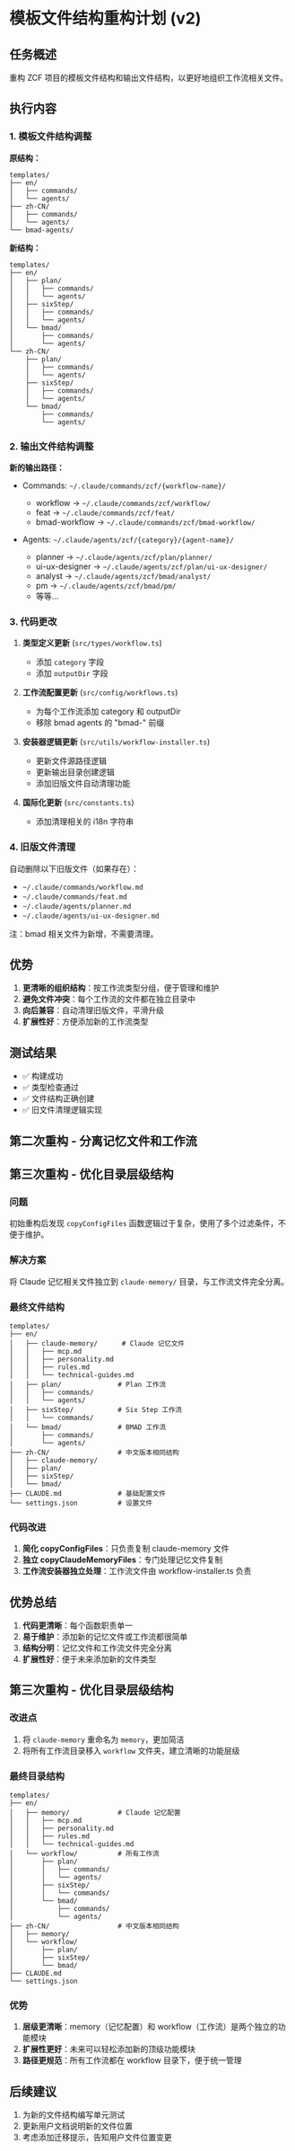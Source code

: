 # 模板文件结构重构计划 (v2)

## 任务概述
重构 ZCF 项目的模板文件结构和输出文件结构，以更好地组织工作流相关文件。

## 执行内容

### 1. 模板文件结构调整
**原结构：**
```
templates/
├── en/
│   ├── commands/
│   └── agents/
├── zh-CN/
│   ├── commands/
│   └── agents/
└── bmad-agents/
```

**新结构：**
```
templates/
├── en/
│   ├── plan/
│   │   ├── commands/
│   │   └── agents/
│   ├── sixStep/
│   │   ├── commands/
│   │   └── agents/
│   └── bmad/
│       ├── commands/
│       └── agents/
└── zh-CN/
    ├── plan/
    │   ├── commands/
    │   └── agents/
    ├── sixStep/
    │   ├── commands/
    │   └── agents/
    └── bmad/
        ├── commands/
        └── agents/
```

### 2. 输出文件结构调整
**新的输出路径：**
- Commands: `~/.claude/commands/zcf/{workflow-name}/`
  - workflow → `~/.claude/commands/zcf/workflow/`
  - feat → `~/.claude/commands/zcf/feat/`
  - bmad-workflow → `~/.claude/commands/zcf/bmad-workflow/`

- Agents: `~/.claude/agents/zcf/{category}/{agent-name}/`
  - planner → `~/.claude/agents/zcf/plan/planner/`
  - ui-ux-designer → `~/.claude/agents/zcf/plan/ui-ux-designer/`
  - analyst → `~/.claude/agents/zcf/bmad/analyst/`
  - pm → `~/.claude/agents/zcf/bmad/pm/`
  - 等等...

### 3. 代码更改
1. **类型定义更新** (`src/types/workflow.ts`)
   - 添加 `category` 字段
   - 添加 `outputDir` 字段

2. **工作流配置更新** (`src/config/workflows.ts`)
   - 为每个工作流添加 category 和 outputDir
   - 移除 bmad agents 的 "bmad-" 前缀

3. **安装器逻辑更新** (`src/utils/workflow-installer.ts`)
   - 更新文件源路径逻辑
   - 更新输出目录创建逻辑
   - 添加旧版文件自动清理功能

4. **国际化更新** (`src/constants.ts`)
   - 添加清理相关的 i18n 字符串

### 4. 旧版文件清理
自动删除以下旧版文件（如果存在）：
- `~/.claude/commands/workflow.md`
- `~/.claude/commands/feat.md`
- `~/.claude/agents/planner.md`
- `~/.claude/agents/ui-ux-designer.md`

注：bmad 相关文件为新增，不需要清理。

## 优势
1. **更清晰的组织结构**：按工作流类型分组，便于管理和维护
2. **避免文件冲突**：每个工作流的文件都在独立目录中
3. **向后兼容**：自动清理旧版文件，平滑升级
4. **扩展性好**：方便添加新的工作流类型

## 测试结果
- ✅ 构建成功
- ✅ 类型检查通过
- ✅ 文件结构正确创建
- ✅ 旧文件清理逻辑实现

## 第二次重构 - 分离记忆文件和工作流

## 第三次重构 - 优化目录层级结构

### 问题
初始重构后发现 `copyConfigFiles` 函数逻辑过于复杂，使用了多个过滤条件，不便于维护。

### 解决方案
将 Claude 记忆相关文件独立到 `claude-memory/` 目录，与工作流文件完全分离。

### 最终文件结构
```
templates/
├── en/
│   ├── claude-memory/      # Claude 记忆文件
│   │   ├── mcp.md
│   │   ├── personality.md
│   │   ├── rules.md
│   │   └── technical-guides.md
│   ├── plan/              # Plan 工作流
│   │   ├── commands/
│   │   └── agents/
│   ├── sixStep/           # Six Step 工作流
│   │   └── commands/
│   └── bmad/              # BMAD 工作流
│       ├── commands/
│       └── agents/
├── zh-CN/                 # 中文版本相同结构
│   ├── claude-memory/
│   ├── plan/
│   ├── sixStep/
│   └── bmad/
├── CLAUDE.md              # 基础配置文件
└── settings.json          # 设置文件
```

### 代码改进
1. **简化 copyConfigFiles**：只负责复制 claude-memory 文件
2. **独立 copyClaudeMemoryFiles**：专门处理记忆文件复制
3. **工作流安装器独立处理**：工作流文件由 workflow-installer.ts 负责

## 优势总结
1. **代码更清晰**：每个函数职责单一
2. **易于维护**：添加新的记忆文件或工作流都很简单
3. **结构分明**：记忆文件和工作流文件完全分离
4. **扩展性好**：便于未来添加新的文件类型

## 第三次重构 - 优化目录层级结构

### 改进点
1. 将 `claude-memory` 重命名为 `memory`，更加简洁
2. 将所有工作流目录移入 `workflow` 文件夹，建立清晰的功能层级

### 最终目录结构
```
templates/
├── en/
│   ├── memory/            # Claude 记忆配置
│   │   ├── mcp.md
│   │   ├── personality.md
│   │   ├── rules.md
│   │   └── technical-guides.md
│   └── workflow/          # 所有工作流
│       ├── plan/
│       │   ├── commands/
│       │   └── agents/
│       ├── sixStep/
│       │   └── commands/
│       └── bmad/
│           ├── commands/
│           └── agents/
├── zh-CN/                 # 中文版本相同结构
│   ├── memory/
│   └── workflow/
│       ├── plan/
│       ├── sixStep/
│       └── bmad/
├── CLAUDE.md
└── settings.json
```

### 优势
1. **层级更清晰**：memory（记忆配置）和 workflow（工作流）是两个独立的功能模块
2. **扩展性更好**：未来可以轻松添加新的顶级功能模块
3. **路径更规范**：所有工作流都在 workflow 目录下，便于统一管理

## 后续建议
1. 为新的文件结构编写单元测试
2. 更新用户文档说明新的文件位置
3. 考虑添加迁移提示，告知用户文件位置变更